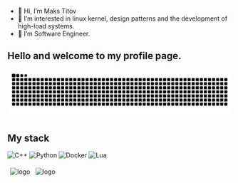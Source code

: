 - 👋 Hi, I’m Maks Titov
- 👀 I’m interested in linux kernel, design patterns and the development of high-load systems.
- 🌱 I’m Software Engineer.

Hello and welcome to my profile page.
---

<picture>
  <source media="(prefers-color-scheme: dark)" srcset="https://raw.githubusercontent.com/serpro69/serpro69/output/github-contribution-grid-snake-dark.svg">
  <source media="(prefers-color-scheme: light)" srcset="https://raw.githubusercontent.com/serpro69/serpro69/output/github-contribution-grid-snake.svg">
  <img alt="github contribution grid snake animation" src="https://raw.githubusercontent.com/serpro69/serpro69/output/github-contribution-grid-snake.svg">
</picture>
<!--generated with https://github.com/Platane/snk -->  

My stack
---

![C++](https://img.shields.io/badge/c/c++-%2300599C.svg?style=for-the-badge&logo=c%2B%2B&logoColor=white)
![Python](https://img.shields.io/badge/python-3670A0?style=for-the-badge&logo=python&logoColor=ffdd54)
![Docker](https://img.shields.io/badge/docker-%230db7ed.svg?style=for-the-badge&logo=docker&logoColor=white)
![Lua](https://img.shields.io/badge/lua-%23013243.svg?style=for-the-badge&logo=lua&logoColor=white)


<img src="https://github-readme-stats-sigma-five.vercel.app/api?username=makstag&show_icons=true&theme=github_dark" alt="logo" height="160" align="left" style="margin: 6px; margin-bottom: 20px;" />
<img src="https://github-readme-stats-sigma-five.vercel.app/api/top-langs/?username=makstag&layout=compact&theme=github_dark" alt="logo" height="160" align="left" style="margin: 6px; margin-bottom: 20px;"  />

